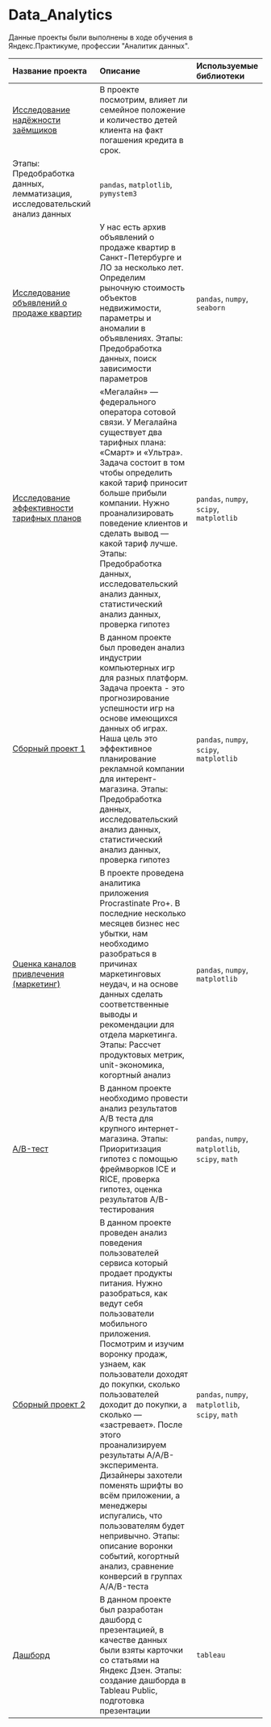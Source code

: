 # Data_Analytics

Данные проекты были выполнены в ходе обучения в Яндекс.Практикуме, профессии "Аналитик данных".

| Название проекта | Описание | Используемые библиотеки | 
| :---------------------- | :---------------------- | :---------------------- |
| [Исследование надёжности заёмщиков](P2_Исследование_надёжности_заёмщиков.ipynb) | В проекте посмотрим, влияет ли семейное положение и количество детей клиента на факт погашения кредита в срок. 
Этапы: Предобработка данных, лемматизация, исследовательский анализ данных| `pandas`, `matplotlib`, `pymystem3`|
| [Исследование объявлений о продаже квартир](P3_Исследование_объявлений_о_продаже_квартир.ipynb) | У нас есть архив объявлений о продаже квартир в Санкт-Петербурге и ЛО за несколько лет. Определим рыночную стоимость объектов недвижимости, параметры и аномалии в объявлениях. Этапы: Предобработка данных, поиск зависимости параметров| `pandas`, `numpy`, `seaborn`|
| [Исследование эффективности тарифных планов](P4_Исследование_эффективности_тарифных_планов.ipynb) | «Мегалайн» — федерального оператора сотовой связи. У Мегалайна существует два тарифных плана: «Смарт» и «Ультра». Задача состоит в том чтобы определить какой тариф приносит больше прибыли компании. Нужно проанализировать поведение клиентов и сделать вывод — какой тариф лучше. Этапы: Предобработка данных, исследовательский анализ данных, статистический анализ данных, проверка гипотез| `pandas`, `numpy`, `scipy`, `matplotlib`|
| [Сборный проект 1](P5_Сборный_проект_1.ipynb) | В данном проекте был проведен анализ индустрии компьютерных игр для разных платформ. Задача проекта - это прогнозирование успешности игр на основе имеющихся данных об играх. Наша цель это эффективное планирование рекламной компании для интерент-магазина. Этапы: Предобработка данных, исследовательский анализ данных, статистический анализ данных, проверка гипотез| `pandas`, `numpy`, `scipy`, `matplotlib`|
| [Оценка каналов привлечения (маркетинг)](P6_Оценка_каналов_привлечения_(маркетинг).ipynb) | В проекте проведена аналитика приложения Procrastinate Pro+. В последние несколько месяцев бизнес нес убытки, нам необходимо разобраться в причинах маркетинговых неудач, и на основе данных сделать соответственные выводы и рекомендации для отдела маркетинга. Этапы: Рассчет продуктовых метрик, unit-экономика, когортный анализ| `pandas`, `numpy`, `matplotlib`|
| [A/B-тест](P7_A_B-Тест.ipynb) | В данном проекте необходимо провести анализ результатов A/B теста для крупного интернет-магазина. Этапы: Приоритизация гипотез с помощью фреймворков ICE и RICE, проверка гипотез, оценка результатов A/B-тестирования| `pandas`, `numpy`, `matplotlib`, `scipy`, `math`|
| [Сборный проект 2](P8_Сборный_проект_2.ipynb) | В данном проекте проведен анализ поведения пользователей сервиса который продает продукты питания. Нужно разобраться, как ведут себя пользователи мобильного приложения. Посмотрим и изучим воронку продаж, узнаем, как пользователи доходят до покупки, сколько пользователей доходит до покупки, а сколько — «застревает». После этого проанализируем результаты A/A/B-эксперимента. Дизайнеры захотели поменять шрифты во всём приложении, а менеджеры испугались, что пользователям будет непривычно. Этапы: описание воронки событий, когортный анализ, сравнение конверсий в группах A/A/B-теста| `pandas`, `numpy`, `matplotlib`, `scipy`, `math`|
| [Дашборд](P9_Дашборд) | В данном проекте был разработан дашборд с презентацией, в качестве данных были взяты карточки со статьями на Яндекс Дзен. Этапы: создание дашборда в Tableau Public, подготовка презентации| `tableau`|



